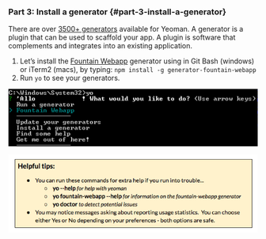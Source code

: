 ### Part 3:  Install a generator {#part-3-install-a-generator}

There are over [3500+ generators](https://www.google.com/url?q=http://yeoman.io/generators/&sa=D&ust=1479671279385000&usg=AFQjCNEHpZsxM9jpFjWgCztSDbpNFpL8ww) available for Yeoman. A generator is a plugin that can be used to scaffold your app. A plugin is software that complements and integrates into an existing application.

1.  Let’s install the [Fountain Webapp](https://www.google.com/url?q=http://fountainjs.io/&sa=D&ust=1479671279386000&usg=AFQjCNHPorpdiJpHdmqlpsGDD_OOVunYHA) generator using in Git Bash (windows) or iTerm2 (macs), by typing: ``npm install -g generator-fountain-webapp``
2.  Run ``yo`` to see your generators.

![](/images/image13.png)

![](../images/11.png)